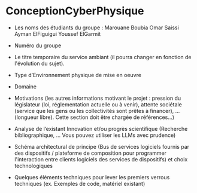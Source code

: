 # ConceptionCyberPhysique

- Les noms des étudiants du groupe : 
Marouane Boubia
Omar Saissi
Ayman ElFiguigui
Youssef ElGarmit

- Numéro du groupe 


- Le titre temporaire du service ambiant (il pourra changer en fonction de l'évolution du sujet). 


- Type d’Environnement physique de mise en oeuvre 


- Domaine

 
- Motivations (les autres informations motivant le projet : pression du législateur (loi, réglementation actuelle ou à venir), attente sociétale (service que les gens ou les collectivités sont prêtes à financer), … (longueur libre). Cette section doit être chargée de références…)


- Analyse de l‘existant Innovation et/ou progrès scientifique (Recherche bibliographique, ... Vous pouvez utiliser les LLMs avec prudence) 


- Schéma architectural de principe (Bus de services logiciels fournis par des dispositifs / plateforme de composition pour programmer l'interaction entre clients logiciels des services de dispositifs) et choix technologiques
- Quelques éléments techniques pour lever les premiers verrous techniques (ex. Exemples de code, matériel existant) 
